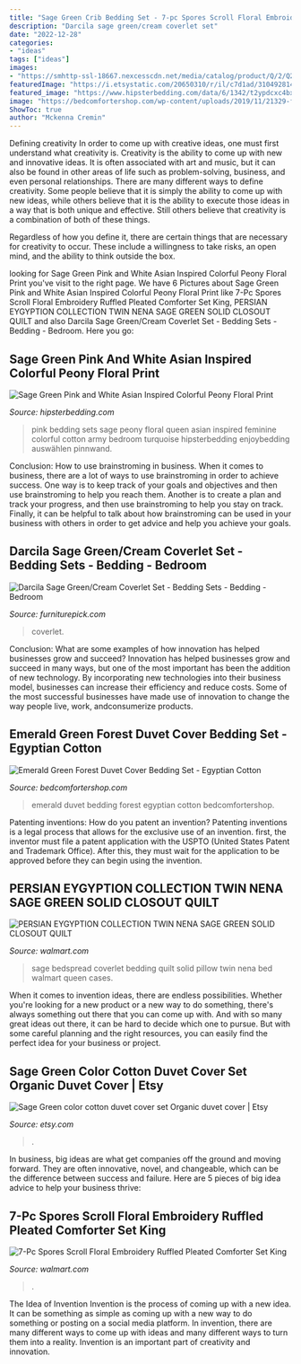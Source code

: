 ```yaml
---
title: "Sage Green Crib Bedding Set - 7-pc Spores Scroll Floral Embroidery Ruffled Pleated Comforter Set King"
description: "Darcila sage green/cream coverlet set"
date: "2022-12-28"
categories:
- "ideas"
tags: ["ideas"]
images:
- "https://smhttp-ssl-18667.nexcesscdn.net/media/catalog/product/Q/2/Q275003Q-bedding-1.jpg"
featuredImage: "https://i.etsystatic.com/20650310/r/il/c7d1ad/3104928147/il_fullxfull.3104928147_9w0u.jpg"
featured_image: "https://www.hipsterbedding.com/data/6/1342/t2ypdcxc4bxxxxxxxx_212125413694.jpg"
image: "https://bedcomfortershop.com/wp-content/uploads/2019/11/21329-fbcd6b.jpg?1000"
ShowToc: true
author: "Mckenna Cremin"
---
```



Defining creativity
In order to come up with creative ideas, one must first understand what creativity is. Creativity is the ability to come up with new and innovative ideas. It is often associated with art and music, but it can also be found in other areas of life such as problem-solving, business, and even personal relationships.
There are many different ways to define creativity. Some people believe that it is simply the ability to come up with new ideas, while others believe that it is the ability to execute those ideas in a way that is both unique and effective. Still others believe that creativity is a combination of both of these things.

Regardless of how you define it, there are certain things that are necessary for creativity to occur. These include a willingness to take risks, an open mind, and the ability to think outside the box.

	

		
looking for Sage Green Pink and White Asian Inspired Colorful Peony Floral Print you've visit to the right page. We have 6 Pictures about Sage Green Pink and White Asian Inspired Colorful Peony Floral Print like 7-Pc Spores Scroll Floral Embroidery Ruffled Pleated Comforter Set King, PERSIAN EYGYPTION COLLECTION TWIN NENA SAGE GREEN SOLID CLOSOUT QUILT and also Darcila Sage Green/Cream Coverlet Set - Bedding Sets - Bedding - Bedroom. Here you go:
		
    
## Sage Green Pink And White Asian Inspired Colorful Peony Floral Print

<img loading=lazy src="https://www.hipsterbedding.com/data/6/1342/t2ypdcxc4bxxxxxxxx_212125413694.jpg" onerror="this.onerror=null;this.src='https://tse1.mm.bing.net/th?id=OIP.BPG3mgimys3P9mlW8_dD4QHaHa&amp;pid=15.1';" alt="Sage Green Pink and White Asian Inspired Colorful Peony Floral Print">

_Source: hipsterbedding.com_

>pink bedding sets sage peony floral queen asian inspired feminine colorful cotton army bedroom turquoise hipsterbedding enjoybedding auswählen pinnwand. 

	

Conclusion: How to use brainstroming in business.
When it comes to business, there are a lot of ways to use brainstroming in order to achieve success. One way is to keep track of your goals and objectives and then use brainstroming to help you reach them. Another is to create a plan and track your progress, and then use brainstroming to help you stay on track. Finally, it can be helpful to talk about how brainstroming can be used in your business with others in order to get advice and help you achieve your goals.

    
## Darcila Sage Green/Cream Coverlet Set - Bedding Sets - Bedding - Bedroom

<img loading=lazy src="https://smhttp-ssl-18667.nexcesscdn.net/media/catalog/product/Q/2/Q275003Q-bedding-1.jpg" onerror="this.onerror=null;this.src='https://tse4.mm.bing.net/th?id=OIP.2Ed2UQHm9izBvOPIU6-UGwHaHa&amp;pid=15.1';" alt="Darcila Sage Green/Cream Coverlet Set - Bedding Sets - Bedding - Bedroom">

_Source: furniturepick.com_

>coverlet. 

	

Conclusion: What are some examples of how innovation has helped businesses grow and succeed?
Innovation has helped businesses grow and succeed in many ways, but one of the most important has been the addition of new technology. By incorporating new technologies into their business model, businesses can increase their efficiency and reduce costs. Some of the most successful businesses have made use of innovation to change the way people live, work, andconsumerize products.

    
## Emerald Green Forest Duvet Cover Bedding Set - Egyptian Cotton

<img loading=lazy src="https://bedcomfortershop.com/wp-content/uploads/2019/11/21329-fbcd6b.jpg?1000" onerror="this.onerror=null;this.src='https://tse2.mm.bing.net/th?id=OIP.k045QiWckSowGOyD8ko6YAHaHa&amp;pid=15.1';" alt="Emerald Green Forest Duvet Cover Bedding Set - Egyptian Cotton">

_Source: bedcomfortershop.com_

>emerald duvet bedding forest egyptian cotton bedcomfortershop. 

	

Patenting inventions: How do you patent an invention?
Patenting inventions is a legal process that allows for the exclusive use of an invention. first, the inventor must file a patent application with the USPTO (United States Patent and Trademark Office). After this, they must wait for the application to be approved before they can begin using the invention.

    
## PERSIAN EYGYPTION COLLECTION TWIN NENA SAGE GREEN SOLID CLOSOUT QUILT

<img loading=lazy src="https://i5.walmartimages.com/asr/39f3051a-42d7-44e5-af44-09df0c147df7_1.480db404f4fc6932361acc91ea5c3e8b.jpeg" onerror="this.onerror=null;this.src='https://tse2.mm.bing.net/th?id=OIP.ohISlsZ05U4nnc1-N_mtlQHaFS&amp;pid=15.1';" alt="PERSIAN EYGYPTION COLLECTION TWIN NENA SAGE GREEN SOLID CLOSOUT QUILT">

_Source: walmart.com_

>sage bedspread coverlet bedding quilt solid pillow twin nena bed walmart queen cases. 

	

When it comes to invention ideas, there are endless possibilities. Whether you're looking for a new product or a new way to do something, there's always something out there that you can come up with. And with so many great ideas out there, it can be hard to decide which one to pursue. But with some careful planning and the right resources, you can easily find the perfect idea for your business or project.

    
## Sage Green Color Cotton Duvet Cover Set Organic Duvet Cover | Etsy

<img loading=lazy src="https://i.etsystatic.com/20650310/r/il/c7d1ad/3104928147/il_fullxfull.3104928147_9w0u.jpg" onerror="this.onerror=null;this.src='https://tse3.mm.bing.net/th?id=OIP.sXdXG-h_tV2yBEYNvudNowHaHa&amp;pid=15.1';" alt="Sage Green color cotton duvet cover set Organic duvet cover | Etsy">

_Source: etsy.com_

>. 

	

In business, big ideas are what get companies off the ground and moving forward. They are often innovative, novel, and changeable, which can be the difference between success and failure. Here are 5 pieces of big idea advice to help your business thrive:

    
## 7-Pc Spores Scroll Floral Embroidery Ruffled Pleated Comforter Set King

<img loading=lazy src="https://i5.walmartimages.com/asr/612f1c2b-9d94-4d46-b178-c47469947eb7_1.1c853e93ea83c0c5981aa6754c3bec3c.jpeg" onerror="this.onerror=null;this.src='https://tse2.mm.bing.net/th?id=OIP.ax1T0ZDA2zx4NqphnRxaOQHaFj&amp;pid=15.1';" alt="7-Pc Spores Scroll Floral Embroidery Ruffled Pleated Comforter Set King">

_Source: walmart.com_

>. 

	

The Idea of Invention
Invention is the process of coming up with a new idea. It can be something as simple as coming up with a new way to do something or posting on a social media platform. In invention, there are many different ways to come up with ideas and many different ways to turn them into a reality. Invention is an important part of creativity and innovation.

